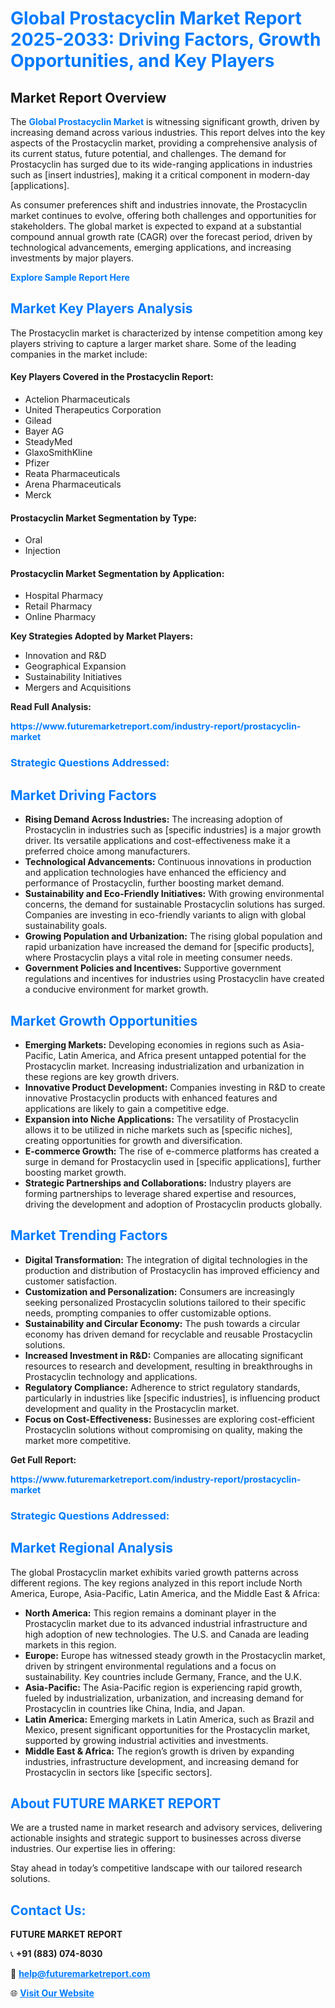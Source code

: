 <h1 style="color: #007BFF;">Global Prostacyclin Market Report 2025-2033: Driving Factors, Growth Opportunities, and Key Players</h1>

<section id="overview">
<h2>Market Report Overview</h2>
<p>The <a href="https://www.futuremarketreport.com/industry-report/prostacyclin-market" style="color: #007BFF; text-decoration: none;"><strong>Global Prostacyclin Market</strong></a> is witnessing significant growth, driven by increasing demand across various industries. This report delves into the key aspects of the Prostacyclin market, providing a comprehensive analysis of its current status, future potential, and challenges. The demand for Prostacyclin has surged due to its wide-ranging applications in industries such as [insert industries], making it a critical component in modern-day [applications].</p>
<p>As consumer preferences shift and industries innovate, the Prostacyclin market continues to evolve, offering both challenges and opportunities for stakeholders. The global market is expected to expand at a substantial compound annual growth rate (CAGR) over the forecast period, driven by technological advancements, emerging applications, and increasing investments by major players.</p>
</section>

<section id="overview">
<p><a href="https://www.futuremarketreport.com/request-sample/reportId=88657" style="color: #007BFF; text-decoration: none;"><strong>Explore Sample Report Here</strong></a></p>
</section>

<section id="key-players">
<h2 style="color: #007BFF;">Market Key Players Analysis</h2>
<p>The Prostacyclin market is characterized by intense competition among key players striving to capture a larger market share. Some of the leading companies in the market include:</p>
<h4>Key Players Covered in the Prostacyclin Report:</h4>
<ul><li>Actelion Pharmaceuticals</li><li>United Therapeutics Corporation</li><li>Gilead</li><li>Bayer AG</li><li>SteadyMed</li><li>GlaxoSmithKline</li><li>Pfizer</li><li>Reata Pharmaceuticals</li><li>Arena Pharmaceuticals</li><li>Merck</li></ul>
<h4>Prostacyclin Market Segmentation by Type:</h4>
<ul><li>Oral</li><li>Injection</li></ul>

<h4>Prostacyclin Market Segmentation by Application:</h4>
<ul><li>Hospital Pharmacy</li><li>Retail Pharmacy</li><li>Online Pharmacy</li></ul>
<p><strong>Key Strategies Adopted by Market Players:</strong></p>
<ul>
<li>Innovation and R&D</li>
<li>Geographical Expansion</li>
<li>Sustainability Initiatives</li>
<li>Mergers and Acquisitions</li>
</ul>
</section>

<section>
<p><strong>Read Full Analysis: </strong></p><a href="https://www.futuremarketreport.com/industry-report/prostacyclin-market" style="color: #007BFF; text-decoration: none;"><strong>https://www.futuremarketreport.com/industry-report/prostacyclin-market</strong></a>
<h3 style="color: #007BFF;">Strategic Questions Addressed:</h3>
</section>

<section id="driving-factors">
<h2 style="color: #007BFF;">Market Driving Factors</h2>
<ul>
<li><strong>Rising Demand Across Industries:</strong> The increasing adoption of Prostacyclin in industries such as [specific industries] is a major growth driver. Its versatile applications and cost-effectiveness make it a preferred choice among manufacturers.</li>
<li><strong>Technological Advancements:</strong> Continuous innovations in production and application technologies have enhanced the efficiency and performance of Prostacyclin, further boosting market demand.</li>
<li><strong>Sustainability and Eco-Friendly Initiatives:</strong> With growing environmental concerns, the demand for sustainable Prostacyclin solutions has surged. Companies are investing in eco-friendly variants to align with global sustainability goals.</li>
<li><strong>Growing Population and Urbanization:</strong> The rising global population and rapid urbanization have increased the demand for [specific products], where Prostacyclin plays a vital role in meeting consumer needs.</li>
<li><strong>Government Policies and Incentives:</strong> Supportive government regulations and incentives for industries using Prostacyclin have created a conducive environment for market growth.</li>
</ul>
</section>

<section id="growth-opportunities">
<h2 style="color: #007BFF;">Market Growth Opportunities</h2>
<ul>
<li><strong>Emerging Markets:</strong> Developing economies in regions such as Asia-Pacific, Latin America, and Africa present untapped potential for the Prostacyclin market. Increasing industrialization and urbanization in these regions are key growth drivers.</li>
<li><strong>Innovative Product Development:</strong> Companies investing in R&D to create innovative Prostacyclin products with enhanced features and applications are likely to gain a competitive edge.</li>
<li><strong>Expansion into Niche Applications:</strong> The versatility of Prostacyclin allows it to be utilized in niche markets such as [specific niches], creating opportunities for growth and diversification.</li>
<li><strong>E-commerce Growth:</strong> The rise of e-commerce platforms has created a surge in demand for Prostacyclin used in [specific applications], further boosting market growth.</li>
<li><strong>Strategic Partnerships and Collaborations:</strong> Industry players are forming partnerships to leverage shared expertise and resources, driving the development and adoption of Prostacyclin products globally.</li>
</ul>
</section>

<section id="trending-factors">
<h2 style="color: #007BFF;">Market Trending Factors</h2>
<ul>
<li><strong>Digital Transformation:</strong> The integration of digital technologies in the production and distribution of Prostacyclin has improved efficiency and customer satisfaction.</li>
<li><strong>Customization and Personalization:</strong> Consumers are increasingly seeking personalized Prostacyclin solutions tailored to their specific needs, prompting companies to offer customizable options.</li>
<li><strong>Sustainability and Circular Economy:</strong> The push towards a circular economy has driven demand for recyclable and reusable Prostacyclin solutions.</li>
<li><strong>Increased Investment in R&D:</strong> Companies are allocating significant resources to research and development, resulting in breakthroughs in Prostacyclin technology and applications.</li>
<li><strong>Regulatory Compliance:</strong> Adherence to strict regulatory standards, particularly in industries like [specific industries], is influencing product development and quality in the Prostacyclin market.</li>
<li><strong>Focus on Cost-Effectiveness:</strong> Businesses are exploring cost-efficient Prostacyclin solutions without compromising on quality, making the market more competitive.</li>
</ul>
</section>

<section>
<p><strong>Get Full Report: </strong></p><a href="https://www.futuremarketreport.com/industry-report/prostacyclin-market" style="color: #007BFF; text-decoration: none;"><strong>https://www.futuremarketreport.com/industry-report/prostacyclin-market</strong></a>
<h3 style="color: #007BFF;">Strategic Questions Addressed:</h3>
</section>


<section id="regional-analysis">
<h2 style="color: #007BFF;">Market Regional Analysis</h2>
<p>The global Prostacyclin market exhibits varied growth patterns across different regions. The key regions analyzed in this report include North America, Europe, Asia-Pacific, Latin America, and the Middle East & Africa:</p>
<ul>
<li><strong>North America:</strong> This region remains a dominant player in the Prostacyclin market due to its advanced industrial infrastructure and high adoption of new technologies. The U.S. and Canada are leading markets in this region.</li>
<li><strong>Europe:</strong> Europe has witnessed steady growth in the Prostacyclin market, driven by stringent environmental regulations and a focus on sustainability. Key countries include Germany, France, and the U.K.</li>
<li><strong>Asia-Pacific:</strong> The Asia-Pacific region is experiencing rapid growth, fueled by industrialization, urbanization, and increasing demand for Prostacyclin in countries like China, India, and Japan.</li>
<li><strong>Latin America:</strong> Emerging markets in Latin America, such as Brazil and Mexico, present significant opportunities for the Prostacyclin market, supported by growing industrial activities and investments.</li>
<li><strong>Middle East & Africa:</strong> The region’s growth is driven by expanding industries, infrastructure development, and increasing demand for Prostacyclin in sectors like [specific sectors].</li>
</ul>
</section>

<footer>
<h2 style="color: #007BFF;">About FUTURE MARKET REPORT</h2>
<p>We are a trusted name in market research and advisory services, delivering actionable insights and strategic support to businesses across diverse industries. Our expertise lies in offering:</p>

<p>Stay ahead in today’s competitive landscape with our tailored research solutions.</p>

<h2 style="color: #007BFF;">Contact Us:</h2>
<p><strong>FUTURE MARKET REPORT</strong></p>
<p>📞 <strong>+91 (883) 074-8030</strong></p>
<p>📧 <strong><a href="mailto:help@futuremarketreport.com" style="color: #007BFF;">help@futuremarketreport.com</a></strong></p>
<p>🌐 <strong><a href="https://www.futuremarketreport.com/" style="color: #007BFF;">Visit Our Website</a></strong></p>
</footer>